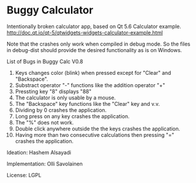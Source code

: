 # Buggy Calculator
Intentionally broken calculator app, based on Qt 5.6 Calculator example.
http://doc.qt.io/qt-5/qtwidgets-widgets-calculator-example.html

Note that the crashes only work when compiled in debug mode. 
So the files in debug-dist should provide the desired functionality as is on Windows.

List of Bugs in Buggy Calc V0.8

1. Keys changes color (blink) when pressed except for "Clear" and "Backspace".
2. Substract operator "-" functions like the addition operator "+"
3. Pressting key "8" displays "88"
4. The calculator is only usable by a mouse.
5. The "Backspace" key functions like the "Clear" key and v.v.   
6. Dividing by 0 crashes the application.
7. Long press on any key crashes the application.
8. The "%" does not work.
9. Double click anywhere outside the the keys crashes the application.
10. Having more than two consecutive calculations then pressing "=" crashes the application.

Ideation: Hashem Alsayadi 

Implementation: Olli Savolainen

License: LGPL
